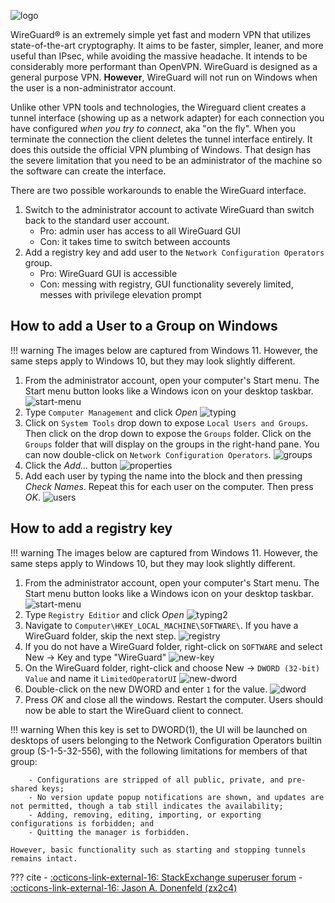 ![logo](../static/images/wireguard/wireguard-logo.jpg)

WireGuard® is an extremely simple yet fast and modern VPN that utilizes state-of-the-art cryptography. It aims to be faster, simpler, leaner, and more useful than IPsec, while avoiding the massive headache. It intends to be considerably more performant than OpenVPN. WireGuard is designed as a general purpose VPN. **However**, WireGuard will not run on Windows when the user is a non-administrator account.

Unlike other VPN tools and technologies, the Wireguard client creates a tunnel interface (showing up as a network adapter) for each connection you have configured *when you try to connect*, aka "on the fly". When you terminate the connection the client deletes the tunnel interface entirely. It does this outside the official VPN plumbing of Windows. That design has the severe limitation that you need to be an administrator of the machine so the software can create the interface.

There are two possible workarounds to enable the WireGuard interface.

1. Switch to the administrator account to activate WireGuard than switch back to the standard user account.
    - Pro: admin user has access to all WireGuard GUI
    - Con: it takes time to switch between accounts
2. Add a registry key and add user to the `Network Configuration Operators` group.
    - Pro: WireGuard GUI is accessible
    - Con: messing with registry, GUI functionality severely limited, messes with privilege elevation prompt

## How to add a User to a Group on Windows

!!! warning
    The images below are captured from Windows 11. However, the same steps apply to Windows 10, but they may look slightly different.

1. From the administrator account, open your computer's Start menu. The Start menu button looks like a Windows icon on your desktop taskbar.
    ![start-menu](../static/images/wireguard/start-menu.png)
2. Type `Computer Management` and click *Open*
    ![typing](../static/images/wireguard/typing.png)
3. Click on `System Tools` drop down to expose `Local Users and Groups`. Then click on the drop down to expose the `Groups` folder. Click on the `Groups` folder that will display on the groups in the right-hand pane. You can now double-click on `Network Configuration Operators`.
   ![groups](../static/images/wireguard/groups.png)
4. Click the *Add...* button
    ![properties](../static/images/wireguard/properties.png)
5. Add each user by typing the name into the block and then pressing *Check Names*. Repeat this for each user on the computer. Then press *OK*.
    ![users](../static/images/wireguard/user.png)

## How to add a registry key

!!! warning
    The images below are captured from Windows 11. However, the same steps apply to Windows 10, but they may look slightly different.

1. From the administrator account, open your computer's Start menu. The Start menu button looks like a Windows icon on your desktop taskbar.
    ![start-menu](../static/images/wireguard/start-menu.png)
2. Type `Registry Editior` and click *Open*
    ![typing2](../static/images/wireguard/typing2.png)
3. Navigate to `Computer\HKEY_LOCAL_MACHINE\SOFTWARE\`. If you have a WireGuard folder, skip the next step.
    ![registry](../static/images/wireguard/registry.png)
4. If you do not have a WireGuard folder, right-click on `SOFTWARE` and select New -> Key and type "WireGuard"
    ![new-key](../static/images/wireguard/new-key.png)
5. On the WireGuard folder, right-click and choose New -> `DWORD (32-bit) Value` and name it `LimitedOperatorUI`
    ![new-dword](../static/images/wireguard/new-dword.png)
6. Double-click on the new DWORD and enter `1` for the value.
    ![dword](../static/images/wireguard/dword.png)
7. Press *OK* and close all the windows. Restart the computer. Users should now be able to start the WireGuard client to connect.

!!! warning
    When this key is set to DWORD(1), the UI will be launched on desktops of users belonging to the Network Configuration Operators builtin group (S-1-5-32-556), with the following limitations for members of that group:

        - Configurations are stripped of all public, private, and pre-shared keys;
        - No version update popup notifications are shown, and updates are not permitted, though a tab still indicates the availability;
        - Adding, removing, editing, importing, or exporting configurations is forbidden; and
        - Quitting the manager is forbidden.
        
    However, basic functionality such as starting and stopping tunnels remains intact.

??? cite
    - [:octicons-link-external-16: StackExchange superuser forum](https://superuser.com/questions/1488844/issues-running-wireguard-on-windows-10-as-non-administrator-ui-is-only-access#1527973)
    - [:octicons-link-external-16: Jason A. Donenfeld (zx2c4)](https://git.zx2c4.com/wireguard-windows/about/docs/adminregistry.md)